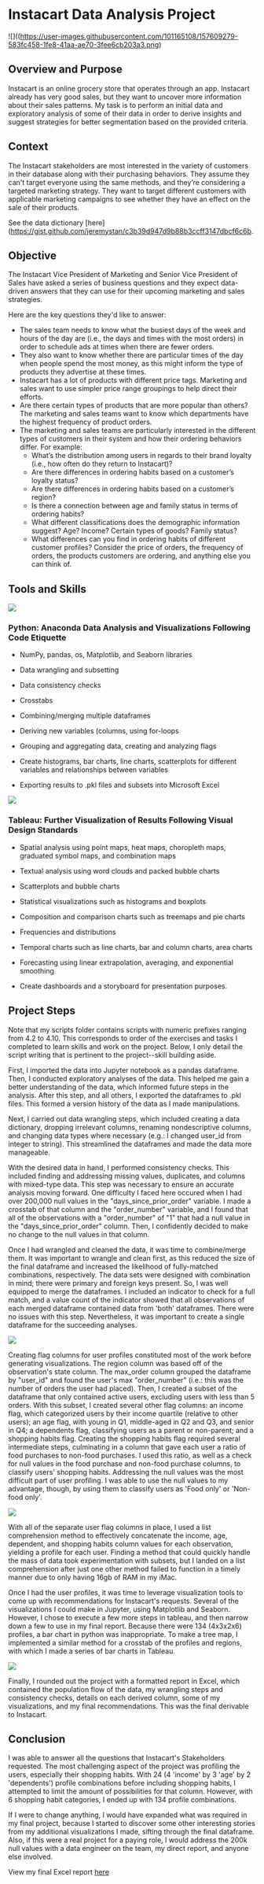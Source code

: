 # Instacart Data Analysis Project

![]((https://user-images.githubusercontent.com/101165108/157609279-583fc458-1fe8-41aa-ae70-3fee6cb203a3.png)

## **Overview and Purpose**

Instacart is an online grocery store that operates through an app. Instacart already has very good sales, but they want to uncover more information about their sales patterns. My task is to perform an initial data and exploratory analysis of some of their data in order to derive insights and suggest strategies for better segmentation based on the provided criteria.

## **Context**

The Instacart stakeholders are most interested in the variety of customers in their database along with their purchasing behaviors. They assume they can't target everyone using the same methods, and they’re considering a targeted marketing strategy. They want to target different customers with applicable marketing campaigns to see whether they have an effect on the sale of their products.

See the data dictionary [here](https://gist.github.com/jeremystan/c3b39d947d9b88b3ccff3147dbcf6c6b.

## **Objective**

The Instacart Vice President of Marketing and Senior Vice President of Sales have asked a series of business questions and they expect data-driven answers that they can use for their upcoming marketing and sales strategies.

Here are the key questions they&#39;d like to answer:

  - The sales team needs to know what the busiest days of the week and hours of the day are (i.e., the days and times with the most orders) in order to schedule ads at times when there are fewer orders.
  - They also want to know whether there are particular times of the day when people spend the most money, as this might inform the type of products they advertise at these times.
  - Instacart has a lot of products with different price tags. Marketing and sales want to use
simpler price range groupings to help direct their efforts.
  - Are there certain types of products that are more popular than others? The marketing
and sales teams want to know which departments have the highest frequency of product
orders.
  - The marketing and sales teams are particularly interested in the different types of
customers in their system and how their ordering behaviors differ. For example:
       * What’s the distribution among users in regards to their brand loyalty (i.e., how
often do they return to Instacart)?
       * Are there differences in ordering habits based on a customer’s loyalty status?
       * Are there differences in ordering habits based on a customer’s region?
       * Is there a connection between age and family status in terms of ordering habits?
       * What different classifications does the demographic information suggest? Age? Income? Certain types of goods? Family status?
       * What differences can you find in ordering habits of different customer profiles? Consider the price of orders, the frequency of orders, the products customers are ordering, and anything else you can think of.

## **Tools and Skills**

![](https://user-images.githubusercontent.com/101165108/157611999-2a78835e-5a94-428c-8d19-34583dc132ec.png)
### **Python:**   Anaconda Data Analysis and Visualizations Following Code Etiquette

  - NumPy, pandas, os, Matplotlib, and Seaborn libraries

  - Data wrangling and subsetting

  - Data consistency checks

  - Crosstabs

  - Combining/merging multiple dataframes

  - Deriving new variables (columns, using for-loops

  - Grouping and aggregating data, creating and analyzing flags

  - Create histograms, bar charts, line charts, scatterplots for different variables and relationships between variables

  - Exporting results to .pkl files and subsets into Microsoft Excel

![](https://user-images.githubusercontent.com/101165108/157404857-78432359-3535-46e6-8c46-4bc01e31acde.png) 
### **Tableau:**  Further Visualization of Results Following Visual Design Standards

  - Spatial analysis using point maps, heat maps, choropleth maps, graduated symbol maps, and combination maps

  - Textual analysis using word clouds and packed bubble charts

  - Scatterplots and bubble charts

  - Statistical visualizations such as histograms and boxplots

  - Composition and comparison charts such as treemaps and pie charts

  - Frequencies and distributions

  - Temporal charts such as line charts, bar and column charts, area charts

  - Forecasting using linear extrapolation, averaging, and exponential smoothing

  - Create dashboards and a storyboard for presentation purposes.

## **Project Steps**

Note that my scripts folder contains scripts with numeric prefixes ranging from 4.2 to 4.10. This corresponds to order of the exercises and tasks I completed to learn skills and work on the project. Below, I only detail the script writing that is pertinent to the project--skill building aside.

First, I imported the data into Jupyter notebook as a pandas dataframe. Then, I conducted exploratory analyses of the data. This helped me gain a better understanding of the data, which informed future steps in the analysis. After this step, and all others, I exported the dataframes to .pkl files. This formed a version history of the data as I made manipulations.

Next, I carried out data wrangling steps, which included creating a data dictionary, dropping irrelevant columns, renaming nondescriptive columns, and changing data types where necessary (e.g.: I changed user_id from integer to string). This streamlined the dataframes and made the data more manageable.

With the desired data in hand, I performed consistency checks. This included finding and addressing missing values, duplicates, and columns with mixed-type data. This step was necessary to ensure an accurate analysis moving forward. One difficulty I faced here occured when I had over 200,000 null values in the "days_since_prior_order" variable. I made a crosstab of that column and the "order_number" variable, and I found that all of the observations with a "order_number" of "1" that had a null value in the "days_since_prior_order" column. Then, I confidently decided to make no change to the null values in that column.

Once I had wrangled and cleaned the data, it was time to combine/merge them. It was important to wrangle and clean first, as this reduced the size of the final dataframe and increased the likelihood of fully-matched combinations, respectively. The data sets were designed with combination in mind; there were primary and foreign keys present. So, I was well equipped to merge the dataframes. I included an indicator to check for a full match, and a value count of the indicator showed that all observations of each merged dataframe contained data from 'both' dataframes. There were no issues with this step. Nevertheless, it was important to create a single dataframe for the succeeding analyses.

![](https://user-images.githubusercontent.com/101165108/157616310-24039786-b08f-426b-acce-61ec98b5a4dd.png)

Creating flag columns for user profiles constituted most of the work before generating visualizations. The region column was based off of the observation's state column. The max_order column grouped the dataframe by "user_id" and found the user's max "order_number" (i.e.: this was the number of orders the user had placed). Then, I created a subset of the dataframe that only contained active users, excluding users with less than 5 orders. With this subset, I created several other flag columns: an income flag, which categorized users by their income quartile (relative to other users); an age flag, with young in Q1, middle-aged in Q2 and Q3, and senior in Q4; a dependents flag, classifying users as a parent or non-parent; and a shopping habits flag. Creating the shopping habits flag required several intermediate steps, culminating in a column that gave each user a ratio of food purchases to non-food purchases. I used this ratio, as well as a check for null values in the food purchase and non-food purchase columns, to classify users' shopping habits. Addressing the null values was the most difficult part of user profiling. I was able to use the null values to my advantage, though, by using them to classify users as 'Food only' or 'Non-food only'.

![](https://user-images.githubusercontent.com/101165108/157617036-43cf910d-1b87-447e-bcd7-1e9a579069d9.png)

With all of the separate user flag columns in place, I used a list comprehension method to effectively concatenate the income, age, dependent, and shopping habits column values for each observation, yielding a profile for each user. Finding a method that could quickly handle the mass of data took experimentation with subsets, but I landed on a list comprehension after just one other method failed to function in a timely manner due to only having 16gb of RAM in my iMac.

Once I had the user profiles, it was time to leverage visualization tools to come up with recommendations for Instacart's requests. Several of the visualizations I could make in Jupyter, using Matplotlib and Seaborn. However, I chose to execute a few more steps in tableau, and then narrow down a few to use in my final report. Because there were 134 (4x3x2x6) profiles, a bar chart in python was inappropriate. To make a tree map, I implemented a similar method for a crosstab of the profiles and regions, with which I made a series of bar charts in Tableau.

![](https://user-images.githubusercontent.com/101165108/157617830-7381e21c-3a3f-4b86-8a9a-12d7c052ea97.png)

Finally, I rounded out the project with a formatted report in Excel, which contained the population flow of the data, my wrangling steps and consistency checks, details on each derived column, some of my visualizations, and my final recommendations. This was the final derivable to Instacart.

## **Conclusion**

I was able to answer all the questions that Instacart's Stakeholders requested. The most challenging aspect of the project was profiling the users, especially their shopping habits. With 24 (4 'income' by 3 'age' by 2 'dependents') profile combinations before including shopping habits, I attempted to limit the amount of possibilities for that column. However, with 6 shopping habit categories, I ended up with 134 profile combinations.

If I were to change anything, I would have expanded what was required in my final project, because I started to discover some other interesting stories from my additional visualizations I made, sifting through the  final dataframe. Also, if this were a real project for a paying role, I would address the 200k null values with a data engineer on the team, my direct report, and anyone else involved. 

View my final Excel report [here](https://coach-courses-us.s3.amazonaws.com/exercises/1054/44753/2ce7ad8426ccf76531020d2587128f01/Data_Imm_3.10_PPT_Cboyd_PDF.pdf)
